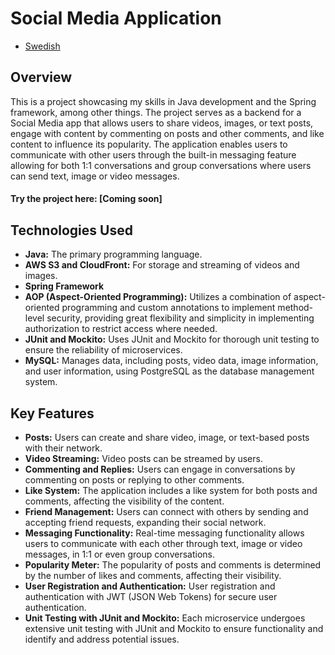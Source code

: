 # Social Media Application
- [Swedish](README_SE.md)

## Overview
This is a project showcasing my skills in Java development and the Spring framework, among other things.
The project serves as a backend for a Social Media app that allows users to share videos, images, or text posts, engage 
with content by commenting on posts and other comments, and like content to influence its popularity. The application enables 
users to communicate with other users through the built-in messaging feature allowing for both 1:1 conversations and group conversations
where users can send text, image or video messages.

#### Try the project here: [Coming soon]


## Technologies Used
- **Java:** The primary programming language.
- **AWS S3 and CloudFront:** For storage and streaming of videos and images.
- **Spring Framework**
- **AOP (Aspect-Oriented Programming):** Utilizes a combination of aspect-oriented programming and custom annotations to implement method-level security, providing great flexibility and simplicity in implementing authorization to restrict access where needed.
- **JUnit and Mockito:** Uses JUnit and Mockito for thorough unit testing to ensure the reliability of microservices.
- **MySQL:** Manages data, including posts, video data, image information, and user information, using PostgreSQL as the database management system.

## Key Features
- **Posts:** Users can create and share video, image, or text-based posts with their network.
- **Video Streaming:** Video posts can be streamed by users.
- **Commenting and Replies:** Users can engage in conversations by commenting on posts or replying to other comments.
- **Like System:** The application includes a like system for both posts and comments, affecting the visibility of the content.
- **Friend Management:** Users can connect with others by sending and accepting friend requests, expanding their social network.
- **Messaging Functionality:** Real-time messaging functionality allows users to communicate with each other through text, image or video messages, in 1:1 or even group conversations.
- **Popularity Meter:** The popularity of posts and comments is determined by the number of likes and comments, affecting their visibility.
- **User Registration and Authentication:** User registration and authentication with JWT (JSON Web Tokens) for secure user authentication.
- **Unit Testing with JUnit and Mockito:** Each microservice undergoes extensive unit testing with JUnit and Mockito to ensure functionality and identify and address potential issues.
